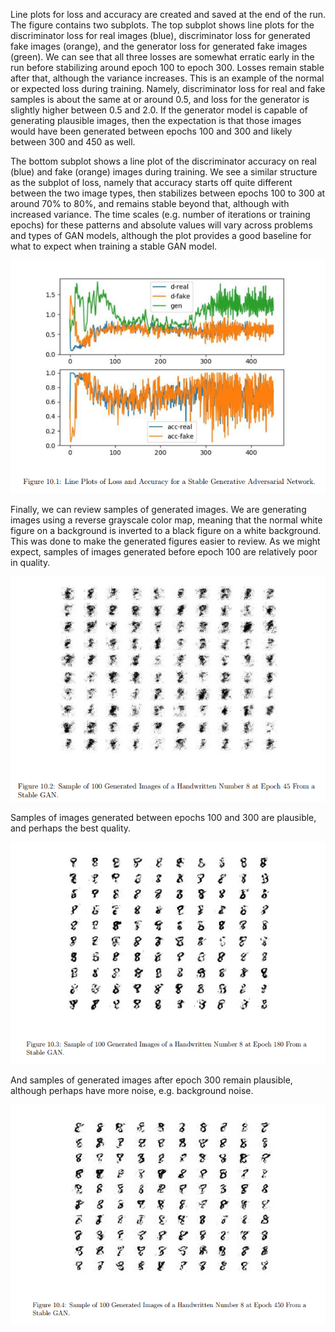 
Line plots for loss and accuracy are created and saved at the end of the run. The figure
contains two subplots. The top subplot shows line plots for the discriminator loss for real images
(blue), discriminator loss for generated fake images (orange), and the generator loss for generated
fake images (green). We can see that all three losses are somewhat erratic early in the run
before stabilizing around epoch 100 to epoch 300. Losses remain stable after that, although the
variance increases. This is an example of the normal or expected loss during training. Namely,
discriminator loss for real and fake samples is about the same at or around 0.5, and loss for the
generator is slightly higher between 0.5 and 2.0. If the generator model is capable of generating
plausible images, then the expectation is that those images would have been generated between
epochs 100 and 300 and likely between 300 and 450 as well.

The bottom subplot shows a line plot of the discriminator accuracy on real (blue) and fake
(orange) images during training. We see a similar structure as the subplot of loss, namely that
accuracy starts off quite different between the two image types, then stabilizes between epochs
100 to 300 at around 70% to 80%, and remains stable beyond that, although with increased
variance. The time scales (e.g. number of iterations or training epochs) for these patterns and
absolute values will vary across problems and types of GAN models, although the plot provides
a good baseline for what to expect when training a stable GAN model.

![](https://github.com/fenago/katacoda-scenarios/raw/master/generative-adversarial-networks/generative-adversarial-networks-chapter-10/steps/1.PNG)

Finally, we can review samples of generated images. We are generating images using a
reverse grayscale color map, meaning that the normal white figure on a background is inverted
to a black figure on a white background. This was done to make the generated figures easier to
review. As we might expect, samples of images generated before epoch 100 are relatively poor
in quality.

![](https://github.com/fenago/katacoda-scenarios/raw/master/generative-adversarial-networks/generative-adversarial-networks-chapter-10/steps/2.PNG)

Samples of images generated between epochs 100 and 300 are plausible, and perhaps the
best quality.

![](https://github.com/fenago/katacoda-scenarios/raw/master/generative-adversarial-networks/generative-adversarial-networks-chapter-10/steps/3.PNG)

And samples of generated images after epoch 300 remain plausible, although perhaps have
more noise, e.g. background noise.

![](https://github.com/fenago/katacoda-scenarios/raw/master/generative-adversarial-networks/generative-adversarial-networks-chapter-10/steps/4.PNG)

